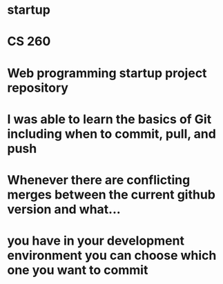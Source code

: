 # startup
# CS 260
# Web programming startup project repository

# I was able to learn the basics of Git including when to commit, pull, and push

# Whenever there are conflicting merges between the current github version and what...
# you have in your development environment you can choose which one you want to commit
